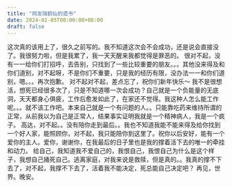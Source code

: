 ```yaml
---
title: "网友瑞鹤仙的遗书"
date: 2024-02-05T00:00:00+08:00
draft: false
---
```


这次真的该用上了，很久之前写的。我不知道这次会不会成功，还是说会直接没了。我很努力啦，但是我累了，我一天天醒来我都觉得是罪恶的。
很对不起，没有一一给你们打招呼，去告别，只找到了一些比较重要的朋友。。。其他没来得及和你们道别，对不起呀，不是你们不重要，只是我的经历有限，没办法一一和你们道别，嗯。。。再次抱歉。
对不起对不起，差点忘了，祝你们新年快乐～
我不是很想活，想死已经很多次了，只是不知道哪一次会成功？自己就是一个负能量的无底洞，天天都身心俱疲，工作后愈发如此了，在家还不觉得。我这种人怎么能工作呢。。。就不该工作吧。本来自己就是一个有问题的人。。只能靠吃药来维持所谓的正常，从前我以为自己是正常人，结果事实证明我就是一个精神病人，我是一个疯子。
高达，对不起。。没有陪你走到最后。。我也不知道我能不能来得及给你找到一个好人家，能照顾你，对不起，我只能陪你到这里了。祝你以后安好，能有一个爱你的主人。爱你，谢谢你，在我最后的日子里也是我的撑着活下去的唯一的牵挂和动力。
给自己，我知道我不爱自己的，我恨自己，我恨自己为什么是这个样子，我想自己捅死自己。逃离家庭，对我来说是救赎，但是真的。。我真的撑不下去了，对不起，我撑不下去了，活着我不能决定，死总能自己决定吧？
再见，世界。晚安。
